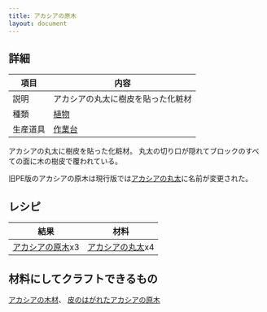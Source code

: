 ```yaml
---
title: アカシアの原木
layout: document
---
```

## 詳細

|項目|内容|
|---|---|
|説明|アカシアの丸太に樹皮を貼った化粧材|
|種類|[植物](植物)|
|生産道具|[作業台](作業台)|

アカシアの丸太に樹皮を貼った化粧材。
丸太の切り口が隠れてブロックのすべての面に木の樹皮で覆われている。

旧PE版のアカシアの原木は現行版では[アカシアの丸太](アカシアの丸太)に名前が変更された。

## レシピ

|結果|材料|
|---|---|
|[アカシアの原木](アカシアの原木)x3|[アカシアの丸太](アカシアの丸太)x4|

## 材料にしてクラフトできるもの

[アカシアの木材](アカシアの木材)、
[皮のはがれたアカシアの原木](皮のはがれたアカシアの原木)
